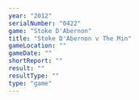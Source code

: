 ```yaml
---
year: "2012"
serialNumber: "0422" 
game: "Stoke D'Abernon"
title: "Stoke D'Abernon v The Min"
gameLocation: ""
gameDate: ""
shortReport: ""
result: ""
resultType: ""
type: "game"
---
```

